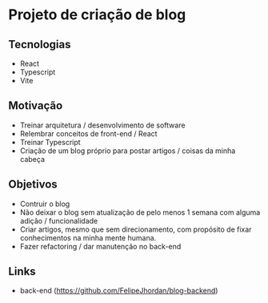# Projeto de criação de blog

## Tecnologias

- React
- Typescript
- Vite

## Motivação

- Treinar arquitetura / desenvolvimento de software
- Relembrar conceitos de front-end / React
- Treinar Typescript
- Criação de um blog próprio para postar artigos / coisas da minha cabeça

## Objetivos

- Contruir o blog
- Não deixar o blog sem atualização de pelo menos 1 semana com alguma adição / funcionalidade
- Criar artigos, mesmo que sem direcionamento, com propósito de fixar conhecimentos na minha mente humana.
- Fazer refactoring / dar manutenção no back-end

## Links

- back-end (https://github.com/FelipeJhordan/blog-backend)
